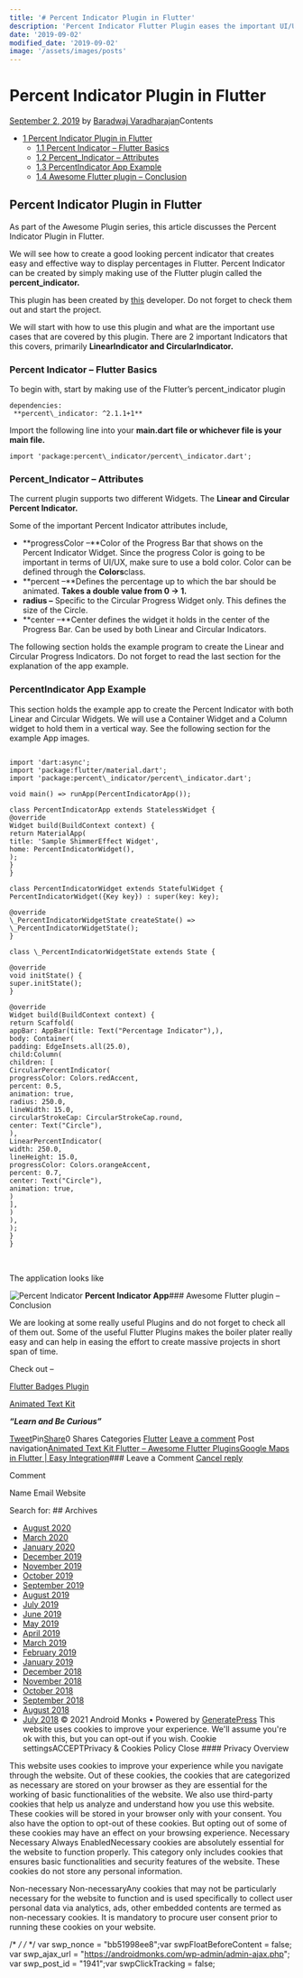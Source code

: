 ```yaml
---
title: '# Percent Indicator Plugin in Flutter'
description: 'Percent Indicator Flutter Plugin eases the important UI/UX design by creating a simple Animation Controller to show the progress of the percentages'
date: '2019-09-02'
modified_date: '2019-09-02'
image: '/assets/images/posts'
---
```

# Percent Indicator Plugin in Flutter

 [September 2, 2019](https://androidmonks.com/percent-indicator-flutter/ "5:58 am") by [Baradwaj Varadharajan](https://androidmonks.com/author/admin/ "View all posts by Baradwaj Varadharajan")Contents

* [1 Percent Indicator Plugin in Flutter](#Percent_Indicator_Plugin_in_Flutter)
	+ [1.1 Percent Indicator – Flutter Basics](#Percent_Indicator_8211_Flutter_Basics)
	+ [1.2 Percent\_Indicator – Attributes](#Percent_Indicator_8211_Attributes)
	+ [1.3 PercentIndicator App Example](#PercentIndicator_App_Example)
	+ [1.4 Awesome Flutter plugin – Conclusion](#Awesome_Flutter_plugin_8211_Conclusion)
## Percent Indicator Plugin in Flutter

As part of the Awesome Plugin series, this article discusses the Percent Indicator Plugin in Flutter.

We will see how to create a good looking percent indicator that creates easy and effective way to display percentages in Flutter. Percent Indicator can be created by simply making use of the Flutter plugin called the **percent\_indicator.**

This plugin has been created by [this](https://twitter.com/diegoveloper) developer. Do not forget to check them out and start the project.

We will start with how to use this plugin and what are the important use cases that are covered by this plugin. There are 2 important Indicators that this covers, primarily **LinearIndicator and CircularIndicator.**

### Percent Indicator – Flutter Basics

To begin with, start by making use of the Flutter’s percent\_indicator plugin


```
dependencies: 
 **percent\_indicator: ^2.1.1+1**
```
Import the following line into your **main.dart file or whichever file is your main file.**


```
import 'package:percent\_indicator/percent\_indicator.dart';
```
### Percent\_Indicator – Attributes

The current plugin supports two different Widgets. The **Linear and Circular Percent Indicator.**

Some of the important Percent Indicator attributes include,

* **progressColor –**Color of the Progress Bar that shows on the Percent Indicator Widget. Since the progress Color is going to be important in terms of UI/UX, make sure to use a bold color. Color can be defined through the **Colors**class.
* **percent –**Defines the percentage up to which the bar should be animated. **Takes a double value from 0 -> 1.**
* **radius –** Specific to the Circular Progress Widget only. This defines the size of the Circle.
* **center –**Center defines the widget it holds in the center of the Progress Bar. Can be used by both Linear and Circular Indicators.

The following section holds the example program to create the Linear and Circular Progress Indicators. Do not forget to read the last section for the explanation of the app example.

### PercentIndicator App Example

This section holds the example app to create the Percent Indicator with both Linear and Circular Widgets. We will use a Container Widget and a Column widget to hold them in a vertical way. See the following section for the example App images.


```

import 'dart:async';
import 'package:flutter/material.dart';
import 'package:percent\_indicator/percent\_indicator.dart';

void main() => runApp(PercentIndicatorApp());

class PercentIndicatorApp extends StatelessWidget {
@override
Widget build(BuildContext context) {
return MaterialApp(
title: 'Sample ShimmerEffect Widget',
home: PercentIndicatorWidget(),
);
}
}

class PercentIndicatorWidget extends StatefulWidget {
PercentIndicatorWidget({Key key}) : super(key: key);

@override
\_PercentIndicatorWidgetState createState() => \_PercentIndicatorWidgetState();
}

class \_PercentIndicatorWidgetState extends State {

@override
void initState() {
super.initState();
}

@override
Widget build(BuildContext context) {
return Scaffold(
appBar: AppBar(title: Text("Percentage Indicator"),),
body: Container(
padding: EdgeInsets.all(25.0),
child:Column(
children: [
CircularPercentIndicator(
progressColor: Colors.redAccent,
percent: 0.5,
animation: true,
radius: 250.0,
lineWidth: 15.0,
circularStrokeCap: CircularStrokeCap.round,
center: Text("Circle"),
),
LinearPercentIndicator(
width: 250.0,
lineHeight: 15.0,
progressColor: Colors.orangeAccent,
percent: 0.7,
center: Text("Circle"),
animation: true,
)
],
)
),
);
}
}

```
 

The application looks like

![Percent Indicator](data:image/gif;base64,R0lGODlhAQABAIAAAAAAAP///yH5BAEAAAAALAAAAAABAAEAAAIBRAA7)![Percent Indicator](https://androidmonks.com/wp-content/uploads/2019/09/percentindicator.png) **Percent Indicator App**### Awesome Flutter plugin – Conclusion

We are looking at some really useful Plugins and do not forget to check all of them out. Some of the useful Flutter Plugins makes the boiler plater really easy and can help in easing the effort to create massive projects in short span of time.

Check out –

[Flutter Badges Plugin](https://androidmonks.com/flutter-badges/)

[Animated Text Kit](https://androidmonks.com/animated-text-kit-flutter/)

***“Learn and Be Curious”***

[Tweet](https://twitter.com/intent/tweet?text=Percent+Indicator+Plugin+in+Flutter&url=https%3A%2F%2Fandroidmonks.com%2Fpercent-indicator-flutter%2F)Pin[Share](https://www.facebook.com/share.php?u=https%3A%2F%2Fandroidmonks.com%2Fpercent-indicator-flutter%2F)0 Shares Categories [Flutter](https://androidmonks.com/category/flutter/) [Leave a comment](https://androidmonks.com/percent-indicator-flutter/#respond) Post navigation[Animated Text Kit Flutter – Awesome Flutter Plugins](https://androidmonks.com/animated-text-kit-flutter/)[Google Maps in Flutter | Easy Integration](https://androidmonks.com/google-maps-flutter/)### Leave a Comment [Cancel reply](/percent-indicator-flutter/#respond)

Comment

Name Email Website  

  Search for:   ## Archives

* [August 2020](https://androidmonks.com/2020/08/)
* [March 2020](https://androidmonks.com/2020/03/)
* [January 2020](https://androidmonks.com/2020/01/)
* [December 2019](https://androidmonks.com/2019/12/)
* [November 2019](https://androidmonks.com/2019/11/)
* [October 2019](https://androidmonks.com/2019/10/)
* [September 2019](https://androidmonks.com/2019/09/)
* [August 2019](https://androidmonks.com/2019/08/)
* [July 2019](https://androidmonks.com/2019/07/)
* [June 2019](https://androidmonks.com/2019/06/)
* [May 2019](https://androidmonks.com/2019/05/)
* [April 2019](https://androidmonks.com/2019/04/)
* [March 2019](https://androidmonks.com/2019/03/)
* [February 2019](https://androidmonks.com/2019/02/)
* [January 2019](https://androidmonks.com/2019/01/)
* [December 2018](https://androidmonks.com/2018/12/)
* [November 2018](https://androidmonks.com/2018/11/)
* [October 2018](https://androidmonks.com/2018/10/)
* [September 2018](https://androidmonks.com/2018/09/)
* [August 2018](https://androidmonks.com/2018/08/)
* [July 2018](https://androidmonks.com/2018/07/)
 © 2021 Android Monks • Powered by [GeneratePress](https://generatepress.com) This website uses cookies to improve your experience. We'll assume you're ok with this, but you can opt-out if you wish. Cookie settingsACCEPTPrivacy & Cookies Policy   Close #### Privacy Overview

This website uses cookies to improve your experience while you navigate through the website. Out of these cookies, the cookies that are categorized as necessary are stored on your browser as they are essential for the working of basic functionalities of the website. We also use third-party cookies that help us analyze and understand how you use this website. These cookies will be stored in your browser only with your consent. You also have the option to opt-out of these cookies. But opting out of some of these cookies may have an effect on your browsing experience.  Necessary  Necessary Always EnabledNecessary cookies are absolutely essential for the website to function properly. This category only includes cookies that ensures basic functionalities and security features of the website. These cookies do not store any personal information.

 Non-necessary  Non-necessaryAny cookies that may not be particularly necessary for the website to function and is used specifically to collect user personal data via analytics, ads, other embedded contents are termed as non-necessary cookies. It is mandatory to procure user consent prior to running these cookies on your website.

  /* <![CDATA[ */
var tocplus = {"visibility\_show":"show","visibility\_hide":"hide","width":"Auto"};
/* ]]> */  /* <![CDATA[ */
var socialWarfare = {"addons":[],"post\_id":"1941","variables":{"emphasizeIcons":false,"powered\_by\_toggle":false,"affiliate\_link":"https:\/\/warfareplugins.com"},"floatBeforeContent":""};
/* ]]> */         var swp\_nonce = "bb51998ee8";var swpFloatBeforeContent = false; var swp\_ajax\_url = "https://androidmonks.com/wp-admin/admin-ajax.php"; var swp\_post\_id = "1941";var swpClickTracking = false; 